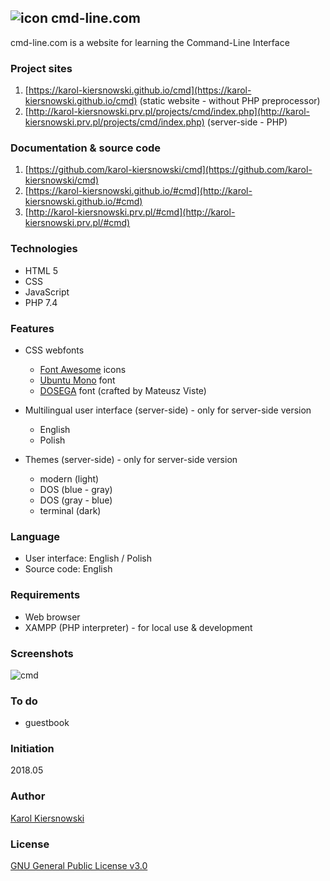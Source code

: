 ![icon](https://karol-kiersnowski.github.io/img/icons/terminal-32x32.png) cmd-line.com
------------
cmd-line.com is a website for learning the Command-Line Interface

### Project sites
1. [https://karol-kiersnowski.github.io/cmd](https://karol-kiersnowski.github.io/cmd) (static website - without PHP preprocessor)
2. [http://karol-kiersnowski.prv.pl/projects/cmd/index.php](http://karol-kiersnowski.prv.pl/projects/cmd/index.php) (server-side - PHP)

### Documentation & source code
1. [https://github.com/karol-kiersnowski/cmd](https://github.com/karol-kiersnowski/cmd)
2. [https://karol-kiersnowski.github.io/#cmd](http://karol-kiersnowski.github.io/#cmd)
3. [http://karol-kiersnowski.prv.pl/#cmd](http://karol-kiersnowski.prv.pl/#cmd)

### Technologies
* HTML 5
* CSS
* JavaScript
* PHP 7.4

### Features
* CSS webfonts
	* [Font Awesome](https://fontawesome.com) icons
	* [Ubuntu Mono](https://fonts.google.com/specimen/Ubuntu+Mono) font
	* [DOSEGA](http://sourceforge.net/projects/dosega) font (crafted by Mateusz Viste)

* Multilingual user interface (server-side) - only for server-side version
	* English
	* Polish

* Themes (server-side) - only for server-side version
	* modern (light)
	* DOS (blue - gray)
	* DOS (gray - blue)
	* terminal (dark)

### Language
* User interface: English / Polish
* Source code: English

### Requirements
* Web browser
* XAMPP (PHP interpreter) - for local use & development

### Screenshots
![cmd](https://karol-kiersnowski.github.io/img/projects/cmd.png)

### To do
* guestbook

### Initiation
2018.05

### Author
[Karol Kiersnowski](https://karol-kiersnowski.github.io)

### License
[GNU General Public License v3.0](https://github.com/karol-kiersnowski/cmd/blob/master/LICENSE)